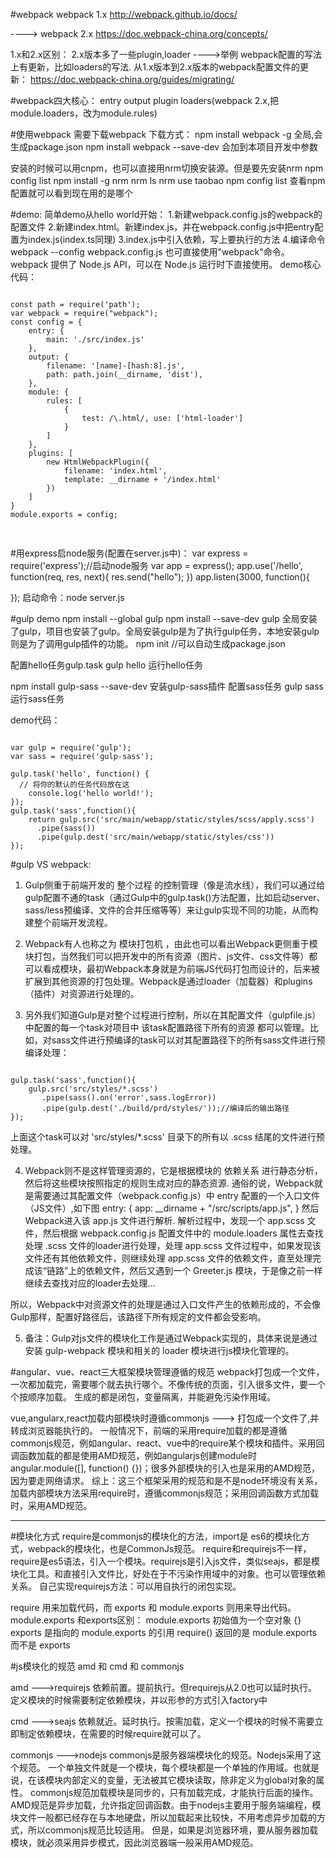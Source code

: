 #webpack
webpack 1.x
http://webpack.github.io/docs/

---->
webpack 2.x
https://doc.webpack-china.org/concepts/

1.x和2.x区别：
2.x版本多了一些plugin,loader ---->举例
webpack配置的写法上有更新，比如loaders的写法.
从1.x版本到2.x版本的webpack配置文件的更新：
https://doc.webpack-china.org/guides/migrating/

#webpack四大核心：
entry
output
plugin
loaders(webpack 2.x,把module.loaders，改为module.rules)

#使用webpack
需要下载webpack
下载方式：
npm install webpack -g 全局,会生成package.json
npm install webpack --save-dev 会加到本项目开发中参数

安装的时候可以用cnpm，也可以直接用nrm切换安装源。但是要先安装nrm
npm config list
npm install -g nrm
nrm ls
nrm use taobao
npm config list
查看npm配置就可以看到现在用的是哪个


#demo:
简单demo从hello world开始：
1.新建webpack.config.js的webpack的配置文件
2.新建index.html。新建index.js，并在webpack.config.js中把entry配置为index.js(index.ts同理)
3.index.js中引入依赖，写上要执行的方法
4.编译命令 webpack --config webpack.config.js
也可直接使用"webpack"命令。
webpack 提供了 Node.js API，可以在 Node.js 运行时下直接使用。
demo核心代码：
<pre><code>
const path = require('path'); 
var webpack = require("webpack");
const config = {
    entry: {
        main: './src/index.js'
    },
    output: {
        filename: '[name]-[hash:8].js',
        path: path.join(__dirname, 'dist'),
    },
    module: {
        rules: [
            {
                test: /\.html/, use: ['html-loader']
            }
        ]
    },
    plugins: [
        new HtmlWebpackPlugin({
            filename: 'index.html',
            template: __dirname + '/index.html'
        })
    ]
}
module.exports = config;

</code>
</pre>

#用express启node服务(配置在server.js中)：
var express = require('express');//启动node服务
var app = express();
app.use('/hello', function(req, res, next){
    res.send("hello");
})
app.listen(3000, function(){

});
启动命令：node server.js

#gulp demo
npm install --global gulp
npm install --save-dev gulp
全局安装了gulp，项目也安装了gulp。全局安装gulp是为了执行gulp任务，本地安装gulp则是为了调用gulp插件的功能。
npm init  //可以自动生成package.json

配置hello任务gulp.task
gulp hello 运行hello任务

npm install gulp-sass --save-dev  安装gulp-sass插件
配置sass任务
gulp sass    运行sass任务

demo代码：
<pre><code>
var gulp = require('gulp');
var sass = require('gulp-sass');

gulp.task('hello', function() {
  // 将你的默认的任务代码放在这
    console.log('hello world!');
});
gulp.task('sass',function(){
    return gulp.src('src/main/webapp/static/styles/scss/apply.scss')
      .pipe(sass())
      .pipe(gulp.dest('src/main/webapp/static/styles/css'))
});</code>
</pre>
             
#gulp VS webpack:

1. Gulp侧重于前端开发的 整个过程 的控制管理（像是流水线），我们可以通过给gulp配置不通的task（通过Gulp中的gulp.task()方法配置，比如启动server、sass/less预编译、文件的合并压缩等等）来让gulp实现不同的功能，从而构建整个前端开发流程。

2. Webpack有人也称之为 模块打包机 ，由此也可以看出Webpack更侧重于模块打包，当然我们可以把开发中的所有资源（图片、js文件、css文件等）都可以看成模块，最初Webpack本身就是为前端JS代码打包而设计的，后来被扩展到其他资源的打包处理。Webpack是通过loader（加载器）和plugins（插件）对资源进行处理的。


3. 另外我们知道Gulp是对整个过程进行控制，所以在其配置文件（gulpfile.js）中配置的每一个task对项目中 该task配置路径下所有的资源 都可以管理。比如，对sass文件进行预编译的task可以对其配置路径下的所有sass文件进行预编译处理：
<pre><code>
gulp.task('sass',function(){
    gulp.src('src/styles/*.scss')
       .pipe(sass().on('error',sass.logError))
       .pipe(gulp.dest('./build/prd/styles/'));//编译后的输出路径
});</code>
</pre>
上面这个task可以对 'src/styles/*.scss' 目录下的所有以 .scss 结尾的文件进行预处理。


4. Webpack则不是这样管理资源的，它是根据模块的 依赖关系 进行静态分析，然后将这些模块按照指定的规则生成对应的静态资源.
通俗的说，Webpack就是需要通过其配置文件（webpack.config.js）中 entry 配置的一个入口文件（JS文件）,如下图
 entry: {
     app: __dirname + "/src/scripts/app.js",
}
然后Webpack进入该 app.js 文件进行解析.
解析过程中，发现一个 app.scss 文件，然后根据 webpack.config.js 配置文件中的 module.loaders 属性去查找处理 .scss 文件的loader进行处理，处理 app.scss 文件过程中，如果发现该文件还有其他依赖文件，则继续处理 app.scss 文件的依赖文件，直至处理完成该“链路”上的依赖文件，然后又遇到一个 Greeter.js 模块，于是像之前一样继续去查找对应的loader去处理…

所以，Webpack中对资源文件的处理是通过入口文件产生的依赖形成的，不会像Gulp那样，配置好路径后，该路径下所有规定的文件都会受影响。


5. 备注：Gulp对js文件的模块化工作是通过Webpack实现的，具体来说是通过安装 gulp-webpack 模块和相关的 loader 模块进行js模块化管理的。


#angular、vue、react三大框架模块管理遵循的规范
webpack打包成一个文件，一次都加载完，需要哪个就去执行哪个。不像传统的页面，引入很多文件，要一个个按顺序加载。
生成的都是闭包，变量隔离，并能避免污染作用域。

vue,angularx,react加载内部模块时遵循commonjs ---> 打包成一个文件了,并转成浏览器能执行的。
一般情况下，前端的采用require加载的都是遵循commonjs规范，例如angular、react、vue中的require某个模块和插件。采用回调函数加载的都是使用AMD规范，例如angularjs创建module时angular.module([], function() {})；很多外部模块的引入也是采用的AMD规范，因为要走网络请求。 
综上：这三个框架采用的规范和是不是node环境没有关系，加载内部模块方法采用require时，遵循commonjs规范；采用回调函数方式加载时，采用AMD规范。

------
#模块化方式
require是commonjs的模块化的方法，import是 es6的模块化方式，webpack的模块化，也是CommonJs规范。
require和requirejs不一样，require是es5语法，引入一个模块。requirejs是引入js文件，类似seajs，都是模块化工具。和直接引入文件比，好处在于不污染作用域中的对象。也可以管理依赖关系。
自己实现requirejs方法：可以用自执行的闭包实现。

require 用来加载代码，而 exports 和 module.exports 则用来导出代码。
module.exports 和exports区别：
module.exports 初始值为一个空对象 {}
exports 是指向的 module.exports 的引用
require() 返回的是 module.exports 而不是 exports


#js模块化的规范
amd 和 cmd 和 commonjs

amd --->requirejs
依赖前置。提前执行。但requirejs从2.0也可以延时执行。
定义模块的时候需要制定依赖模块，并以形参的方式引入factory中

cmd --->seajs
依赖就近。延时执行。按需加载，定义一个模块的时候不需要立即制定依赖模块，在需要的时候require就可以了。

commonjs --->nodejs
commonjs是服务器端模块化的规范。Nodejs采用了这个规范。
一个单独文件就是一个模块，每个模块都是一个单独的作用域。也就是说，在该模块内部定义的变量，无法被其它模块读取，除非定义为global对象的属性。
commonjs规范加载模块是同步的，只有加载完成，才能执行后面的操作。
AMD规范是异步加载，允许指定回调函数。由于nodejs主要用于服务端编程，模块文件一般都已经存在与本地硬盘，所以加载起来比较快，不用考虑异步加载的方式，所以commonjs规范比较适用。
但是，如果是浏览器环境，要从服务器加载模块，就必须采用异步模式，因此浏览器端一般采用AMD规范。